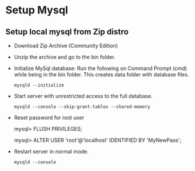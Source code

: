# Setup Mysql

## Setup local mysql from Zip distro

* Download Zip Archive (Community Edition)
* Unzip the archive and go to the bin folder.
* Initialize MySql database: Run the following on Command Prompt (cmd) while being in the bin folder. This creates data folder with database files.

   `mysqld --initialize`
   
* Start server with unrestricted access to the full database.

    `mysqld --console --skip-grant-tables --shared-memory`
    
* Reset password for root user

 
    mysql> FLUSH PRIVILEGES;
    
    mysql> ALTER USER 'root'@'localhost' IDENTIFIED BY 'MyNewPass';
    
* Restart server in normal mode.

    `mysqld --console`
